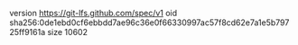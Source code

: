 version https://git-lfs.github.com/spec/v1
oid sha256:0de1ebd0cf6ebbdd7ae96c36e0f66330997ac57f8cd62e7a1e5b79725ff9161a
size 10602
